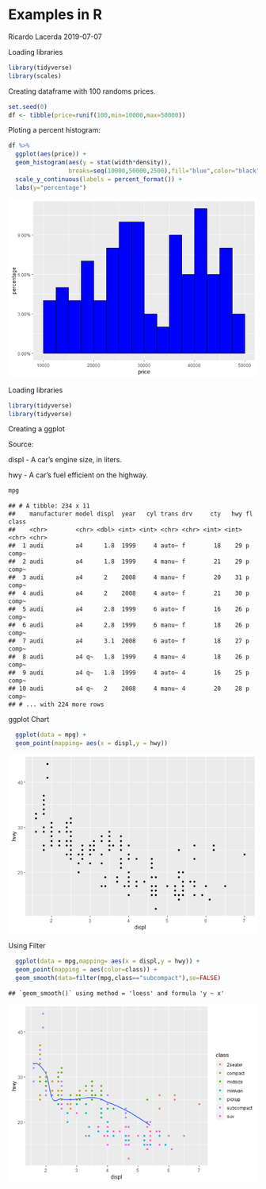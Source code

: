Examples in R
================
Ricardo Lacerda
2019-07-07

Loading libraries

``` r
library(tidyverse)
library(scales)
```

Creating dataframe with 100 randoms prices.

``` r
set.seed(0)
df <- tibble(price=runif(100,min=10000,max=50000))
```

Ploting a percent histogram:

``` r
df %>%
  ggplot(aes(price)) +  
  geom_histogram(aes(y = stat(width*density)),
                 breaks=seq(10000,50000,2500),fill="blue",color="black") +
  scale_y_continuous(labels = percent_format()) +
  labs(y="percentage")
```

![](README_files/figure-gfm/unnamed-chunk-3-1.png)<!-- -->

Loading libraries

``` r
library(tidyverse)
library(tidyverse)
```

Creating a ggplot

Source:

displ - A car’s engine size, in liters.

hwy - A car’s fuel efficient on the highway.

``` r
mpg
```

    ## # A tibble: 234 x 11
    ##    manufacturer model displ  year   cyl trans drv     cty   hwy fl    class
    ##    <chr>        <chr> <dbl> <int> <int> <chr> <chr> <int> <int> <chr> <chr>
    ##  1 audi         a4      1.8  1999     4 auto~ f        18    29 p     comp~
    ##  2 audi         a4      1.8  1999     4 manu~ f        21    29 p     comp~
    ##  3 audi         a4      2    2008     4 manu~ f        20    31 p     comp~
    ##  4 audi         a4      2    2008     4 auto~ f        21    30 p     comp~
    ##  5 audi         a4      2.8  1999     6 auto~ f        16    26 p     comp~
    ##  6 audi         a4      2.8  1999     6 manu~ f        18    26 p     comp~
    ##  7 audi         a4      3.1  2008     6 auto~ f        18    27 p     comp~
    ##  8 audi         a4 q~   1.8  1999     4 manu~ 4        18    26 p     comp~
    ##  9 audi         a4 q~   1.8  1999     4 auto~ 4        16    25 p     comp~
    ## 10 audi         a4 q~   2    2008     4 manu~ 4        20    28 p     comp~
    ## # ... with 224 more rows

ggplot Chart

``` r
  ggplot(data = mpg) +  
  geom_point(mapping= aes(x = displ,y = hwy))
```

![](README_files/figure-gfm/unnamed-chunk-6-1.png)<!-- -->

Using Filter

``` r
  ggplot(data = mpg,mapping= aes(x = displ,y = hwy)) +  
  geom_point(mapping = aes(color=class)) + 
  geom_smooth(data=filter(mpg,class=="subcompact"),se=FALSE)
```

    ## `geom_smooth()` using method = 'loess' and formula 'y ~ x'

![](README_files/figure-gfm/unnamed-chunk-7-1.png)<!-- -->
